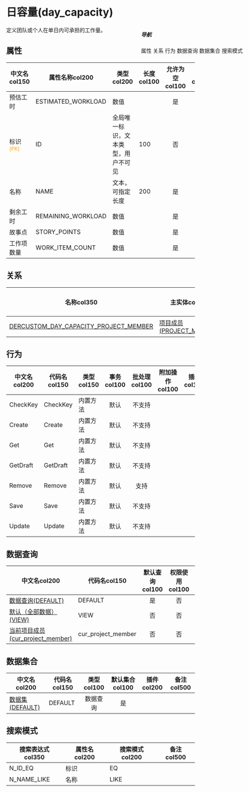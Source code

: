 # 日容量(day_capacity)  <!-- {docsify-ignore-all} -->


定义团队或个人在单日内可承担的工作量。


## 属性
|    中文名col150 | 属性名称col200           | 类型col200     | 长度col100    |允许为空col100    |  备注col500  |
| --------   |------------| -----  | -----  | :----: | -------- |
|预估工时|ESTIMATED_WORKLOAD|数值||是||
|标识<sup class="footnote-symbol"><font color=orange>[PK]</font></sup>|ID|全局唯一标识，文本类型，用户不可见|100|否||
|名称|NAME|文本，可指定长度|200|是||
|剩余工时|REMAINING_WORKLOAD|数值||是||
|故事点|STORY_POINTS|数值||是||
|工作项数量|WORK_ITEM_COUNT|数值||是||


## 关系

<el-row>
<el-tabs v-model="show_der">
<el-tab-pane label="从关系" name="minor">

|  名称col350   | 主实体col200   | 关系类型col200   |    备注col500  |
| -------- |---------- |-----------|----- |
|[DERCUSTOM_DAY_CAPACITY_PROJECT_MEMBER](der/DERCUSTOM_DAY_CAPACITY_PROJECT_MEMBER)|[项目成员(PROJECT_MEMBER)](module/ProjMgmt/project_member)|自定义关系||

</el-tab-pane>
</el-tabs>
</el-row>

## 行为
| 中文名col200    | 代码名col150    | 类型col150    | 事务col100   | 批处理col100   | 附加操作col100  | 插件col150    |  备注col300  |
| -------- |---------- |----------- |:----:|:----:|---------| ----- | ----- |
|CheckKey|CheckKey|内置方法|默认|不支持||||
|Create|Create|内置方法|默认|不支持||||
|Get|Get|内置方法|默认|不支持||||
|GetDraft|GetDraft|内置方法|默认|不支持||||
|Remove|Remove|内置方法|默认|支持||||
|Save|Save|内置方法|默认|不支持||||
|Update|Update|内置方法|默认|不支持||||

## 数据查询
| 中文名col200    | 代码名col150    | 默认查询col100 | 权限使用col100 | 自定义SQLcol100 |  备注col600|
| --------  | --------   | :----:  |:----:  | :----:  |----- |
|[数据查询(DEFAULT)](module/ProjMgmt/day_capacity/query/Default)|DEFAULT|是|否 |否 ||
|[默认（全部数据）(VIEW)](module/ProjMgmt/day_capacity/query/View)|VIEW|否|否 |否 ||
|[当前项目成员(cur_project_member)](module/ProjMgmt/day_capacity/query/cur_project_member)|cur_project_member|否|否 |否 ||

## 数据集合
| 中文名col200  | 代码名col150  | 类型col100 | 默认集合col100 |   插件col200|   备注col500|
| --------  | --------   | :----:   | :----:   | ----- |----- |
|[数据集(DEFAULT)](module/ProjMgmt/day_capacity/dataset/Default)|DEFAULT|数据查询|是|||

## 搜索模式
|   搜索表达式col350   |    属性名col200    |    搜索模式col200        |备注col500  |
| -------- |------------|------------|------|
|N_ID_EQ|标识|EQ||
|N_NAME_LIKE|名称|LIKE||

<div style="display: block; overflow: hidden; position: fixed; top: 140px; right: 100px;">

##### 导航
<el-anchor >
<el-anchor-link :href="`#/module/ProjMgmt/day_capacity?id=属性`">
  属性
</el-anchor-link>
<el-anchor-link :href="`#/module/ProjMgmt/day_capacity?id=关系`">
  关系
</el-anchor-link>
<el-anchor-link :href="`#/module/ProjMgmt/day_capacity?id=行为`">
  行为
</el-anchor-link>
<el-anchor-link :href="`#/module/ProjMgmt/day_capacity?id=数据查询`">
  数据查询
</el-anchor-link>
<el-anchor-link :href="`#/module/ProjMgmt/day_capacity?id=数据集合`">
  数据集合
</el-anchor-link>
<el-anchor-link :href="`#/module/ProjMgmt/day_capacity?id=搜索模式`">
  搜索模式
</el-anchor-link>
</el-anchor>
</div>

<script>
 const { createApp } = Vue
  createApp({
    data() {
      return {
show_der:'minor',


      }
    },
    methods: {
    }
  }).use(ElementPlus).mount('#app')
</script>